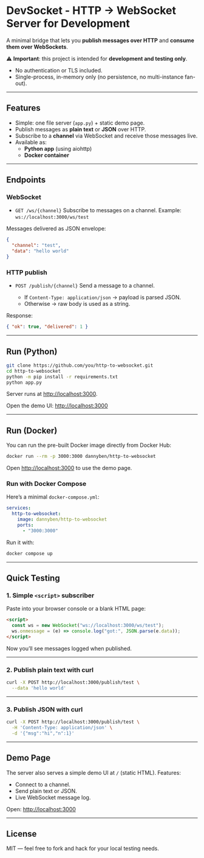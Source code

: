 # DevSocket - HTTP → WebSocket Server for Development

A minimal bridge that lets you **publish messages over HTTP** and **consume them over WebSockets**.

⚠️ **Important**: this project is intended for **development and testing only**.

* No authentication or TLS included.
* Single-process, in-memory only (no persistence, no multi-instance fan-out).

---

## Features

* Simple: one file server (`app.py`) + static demo page.
* Publish messages as **plain text** or **JSON** over HTTP.
* Subscribe to a **channel** via WebSocket and receive those messages live.
* Available as:
  * **Python app** (using aiohttp)
  * **Docker container**

---

## Endpoints

### WebSocket

* `GET /ws/{channel}`
  Subscribe to messages on a channel.
  Example: `ws://localhost:3000/ws/test`

Messages delivered as JSON envelope:

```json
{
  "channel": "test",
  "data": "hello world"
}
```

### HTTP publish

* `POST /publish/{channel}`
  Send a message to a channel.

  * If `Content-Type: application/json` → payload is parsed JSON.
  * Otherwise → raw body is used as a string.

Response:

```json
{ "ok": true, "delivered": 1 }
```

---

## Run (Python)

```bash
git clone https://github.com/you/http-to-websocket.git
cd http-to-websocket
python -m pip install -r requirements.txt
python app.py
```

Server runs at [http://localhost:3000](http://localhost:3000).

Open the demo UI: [http://localhost:3000](http://localhost:3000)

---

## Run (Docker)

You can run the pre-built Docker image directly from Docker Hub:

```bash
docker run --rm -p 3000:3000 dannyben/http-to-websocket
```

Open [http://localhost:3000](http://localhost:3000) to use the demo page.

### Run with Docker Compose

Here’s a minimal `docker-compose.yml`:

```yaml
services:
  http-to-websocket:
    image: dannyben/http-to-websocket
    ports:
      - "3000:3000"
```

Run it with:

```bash
docker compose up
```

---

## Quick Testing

### 1. Simple `<script>` subscriber

Paste into your browser console or a blank HTML page:

```html
<script>
  const ws = new WebSocket("ws://localhost:3000/ws/test");
  ws.onmessage = (e) => console.log("got:", JSON.parse(e.data));
</script>
```

Now you’ll see messages logged when published.

---

### 2. Publish plain text with curl

```bash
curl -X POST http://localhost:3000/publish/test \
  --data 'hello world'
```

---

### 3. Publish JSON with curl

```bash
curl -X POST http://localhost:3000/publish/test \
  -H 'Content-Type: application/json' \
  -d '{"msg":"hi","n":1}'
```

---

## Demo Page

The server also serves a simple demo UI at `/` (static HTML).
Features:

* Connect to a channel.
* Send plain text or JSON.
* Live WebSocket message log.

Open: [http://localhost:3000](http://localhost:3000)

---

## License

MIT — feel free to fork and hack for your local testing needs.
